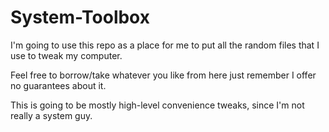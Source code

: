 System-Toolbox
==============

I'm going to use this repo as a place for me to put all the random files that I use to tweak my computer.

Feel free to borrow/take whatever you like from here just remember I offer no guarantees about it.

This is going to be mostly high-level convenience tweaks, since I'm not really a system guy.
